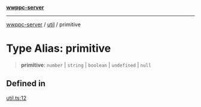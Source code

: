[**wwppc-server**](../../README.md)

***

[wwppc-server](../../modules.md) / [util](../README.md) / primitive

# Type Alias: primitive

> **primitive**: `number` \| `string` \| `boolean` \| `undefined` \| `null`

## Defined in

[util.ts:12](https://github.com/WWPPC/WWPPC-server/blob/c08bb5874acf9739d5547370b47d1a65e80f6db4/src/util.ts#L12)
